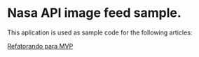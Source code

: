 # Nasa API image feed sample.

This aplication is used as sample code for the following articles:

[Refatorando para MVP](https://medium.com/@eslimaf/refatorando-para-mvp-d9e47dccfe08)
